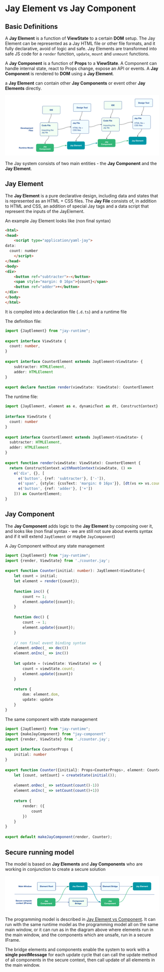 Jay Element vs Jay Component
===

Basic Definitions
- 

A **Jay Element** is a function of **ViewState** to a certain **DOM** setup. The Jay Element can be represented 
as a Jay HTML file or other file formats, and it fully declarative, avoid of logic and safe.
Jay Elements are transformed into safe JS code for a `render` function, `update`, `mount` and `unmount` functions.

A **Jay Component** is a function of **Props** to a **ViewState**. A Component can handle internal state,
react to Props change, expose an API or events. A **Jay Component** is rendered to **DOM** using a 
**Jay Element**.

a **Jay Element** can contain other **Jay Components** or event other **Jay Elements** directly. 

![Overview](02%20-%20Jay%20Element%20vs%20Component.png "Jay Element vs Component")
                                                                         
The Jay system consists of two main entities - the **Jay Component** and the **Jay Element**.

Jay Element
-

The **Jay Element** is a pure declarative design, including data and states that is represented as an HTML + CSS files.
The **Jay File** consists of, in addition to HTML and CSS, an addition of special Jay tags and a data script
that represent the inputs of the JayElement. 

An example Jay Element looks like (non final syntax) 

```html
<html>
<head>
    <script type="application/yaml-jay">
data:
  count: number
    </script>
</head>
<body>
<div>
    <button ref="subtracter">-</button>
    <span style="margin: 0 16px">{count}</span>
    <button ref="adder">+</button>
</div>
</body>
</html>
```

It is compiled into a declaration file (`.d.ts`) and a runtime file
                                                                   
The definition file:
```typescript
import {JayElement} from "jay-runtime";

export interface ViewState {
  count: number,
}

export interface CounterElement extends JayElement<ViewState> {
    subtracter: HTMLElement,
    adder: HTMLElement
}

export declare function render(viewState: ViewState): CounterElement
```
          
The runtime file:
```typescript
import {JayElement, element as e, dynamicText as dt, ConstructContext} from "jay-runtime";

interface ViewState {
  count: number
}

export interface CounterElement extends JayElement<ViewState> {
  subtracter: HTMLElement,
  adder: HTMLElement
}

export function render(viewState: ViewState): CounterElement {
  return ConstructContext.withRootContext(viewState, () =>
    e('div', {}, [
      e('button', {ref: 'subtracter'}, ['-']),
      e('span', {style: {cssText: 'margin: 0 16px'}}, [dt(vs => vs.count)]),
      e('button', {ref: 'adder'}, ['+'])
    ])) as CounterElement;
}
```


Jay Component
---

The **Jay Component** adds logic to the **Jay Element** by composing over it, and looks like
(non final syntax - we are still not sure about events syntax and if it will extend `JayElement` or maybe `JayComponent`)
                 
A Jay Component without any state management
```typescript
import {JayElement} from "jay-runtime";
import {render, ViewState} from './counter.jay';

export function Counter(initial: number): JayElement<ViewState>{
    let count = initial;
    let element = render({count});

    function inc() {
        count += 1;
        element.update({count});
    }

    function dec() {
        count -= 1;
        element.update({count});
    }

    // non final event binding syntax
    element.onDec(_ => dec())
    element.onInc(_ => inc())

    let update = (viewState: ViewState) => {
        count = viewState.count;
        element.update({count})
    }

    return {
        dom: element.dom,
        update: update
    }
}
```

The same component with state management
```typescript
import {JayElement} from "jay-runtime";
import {makeJayComponent} from "jay-component"
import {render, ViewState} from './counter.jay';

export interface CounterProps {
    initial: number
}

export function Counter({initial}: Props<CounterProps>, element: CounterElement): JayElement<ViewState>{
    let [count, setCount] = createState(initial());
    
    element.onDec(_ => setCount(count()-1))
    element.onInc(_ => setCount(count()+1))

    return {
        render: ({
            count
        })
    }
}

export default makeJayComponent(render, Counter);
```

Secure running model 
---

The model is based on **Jay Elements** and **Jay Components** who are working in conjunction to create a secure solution

![Security Model](./02%20-%20Jay%20Element%20vs%20Jay%20Component%20-%20secure%20model.png "Security Model")

The programming model is described in [Jay Element vs Component](./02%20-%20Jay%20Element%20vs%20Component.md). 
It can run with the same runtime model as the programming model
all on the same main window, or it can run as in the diagram above where elements run in the main window, 
and the components which are unsafe, run in a secure IFrame. 

The bridge elements and components enable the system to work with a **single postMessage** for each update cycle 
that can call the update method of all components in the secure context, then call update of all elements in the main window. 


